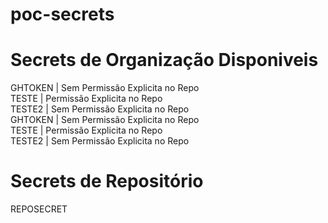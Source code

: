 # poc-secrets

# Secrets de Organização Disponiveis
<!-- ORG:START -->
GHTOKEN | Sem Permissão Explicita no Repo  <br>
TESTE | Permissão Explicita no Repo <br>
TESTE2 | Sem Permissão Explicita no Repo  <br>
GHTOKEN | Sem Permissão Explicita no Repo  <br>
TESTE | Permissão Explicita no Repo <br>
TESTE2 | Sem Permissão Explicita no Repo  <br>
<!-- ORG:END -->

# Secrets de Repositório
<!-- REPO:START -->
REPOSECRET  <br>
<!-- REPO:END -->